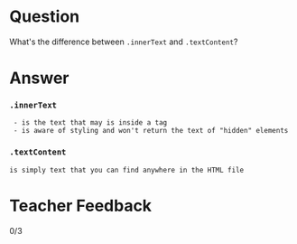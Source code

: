 # Question
What's the difference between `.innerText` and `.textContent`?

# Answer

### `.innerText` 
     - is the text that may is inside a tag
     - is aware of styling and won't return the text of "hidden" elements

### `.textContent` 
    is simply text that you can find anywhere in the HTML file


# Teacher Feedback
0/3
